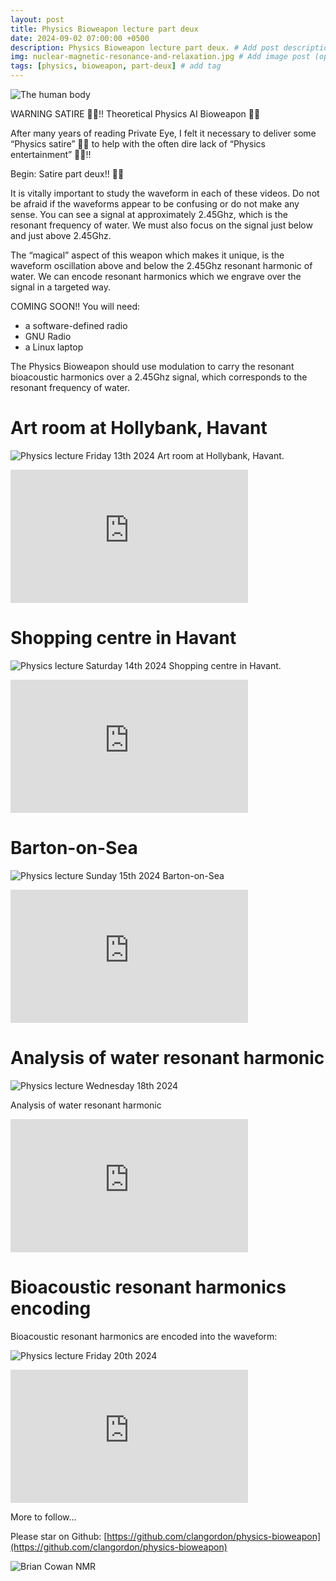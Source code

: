 ```yaml
---
layout: post
title: Physics Bioweapon lecture part deux
date: 2024-09-02 07:00:00 +0500
description: Physics Bioweapon lecture part deux. # Add post description (optional)
img: nuclear-magnetic-resonance-and-relaxation.jpg # Add image post (optional)
tags: [physics, bioweapon, part-deux] # add tag
---
```


![The human body]({{site.baseurl}}/assets/img/20240320-The-human-body-is-a-quantum-mechanical-Natural-Intelligence-machine-learning-computer-Moi-20-th-March-2024.png)

WARNING SATIRE 🤣🤣!! Theoretical Physics AI Bioweapon 🤣🤣

After many years of reading Private Eye, I felt it necessary to deliver some “Physics satire” 🤣🤣 to help with the often dire lack of “Physics entertainment” 🤣🤣!!

Begin: Satire part deux!! 🤣🤣

It is vitally important to study the waveform in each of these videos. Do not be afraid if the waveforms appear to be confusing or do not make any sense. You can see a signal at approximately 2.45Ghz, which is the resonant frequency of water. We must also focus on the signal just below and just above 2.45Ghz.

The “magical” aspect of this weapon which makes it unique, is the waveform oscillation above and below the 2.45Ghz resonant harmonic of water. We can encode resonant harmonics which we engrave over the signal in a targeted way.

COMING SOON!! You will need:
* a software-defined radio
* GNU Radio
* a Linux laptop

The Physics Bioweapon should use modulation to carry the resonant bioacoustic harmonics over a 2.45Ghz signal, which corresponds to the resonant frequency of water.

# Art room at Hollybank, Havant

![Physics lecture Friday 13th 2024]({{site.baseurl}}/assets/img/vlcsnap-2024-09-13-19h52m38s288.png)
Art room at Hollybank, Havant.

<iframe width="380" height="213" src="https://www.youtube.com/embed/CamuKcNNr74" title="YouTube video player" frameborder="0" allow="accelerometer; autoplay; clipboard-write; encrypted-media; gyroscope; picture-in-picture" allowfullscreen></iframe>


# Shopping centre in Havant

![Physics lecture Saturday 14th 2024]({{site.baseurl}}/assets/img/vlcsnap-2024-09-14-15h51m06s393.png)
Shopping centre in Havant.

<iframe width="380" height="213" src="https://www.youtube.com/embed/ZDRUiVPdexI" title="YouTube video player" frameborder="0" allow="accelerometer; autoplay; clipboard-write; encrypted-media; gyroscope; picture-in-picture" allowfullscreen></iframe>


# Barton-on-Sea

![Physics lecture Sunday 15th 2024]({{site.baseurl}}/assets/img/vlcsnap-2024-09-15-13h09m30s466.png)
Barton-on-Sea

<iframe width="380" height="213" src="https://www.youtube.com/embed/btzSlWcRMp8 " title="YouTube video player" frameborder="0" allow="accelerometer; autoplay; clipboard-write; encrypted-media; gyroscope; picture-in-picture" allowfullscreen></iframe>


# Analysis of water resonant harmonic

![Physics lecture Wednesday 18th 2024]({{site.baseurl}}/assets/img/vlcsnap-2024-09-18-18h12m06s416.png)

Analysis of water resonant harmonic

<iframe width="380" height="213" src="https://www.youtube.com/embed/A_1_w7EiQEA" title="YouTube video player" frameborder="0" allow="accelerometer; autoplay; clipboard-write; encrypted-media; gyroscope; picture-in-picture" allowfullscreen></iframe>



# Bioacoustic resonant harmonics encoding
Bioacoustic resonant harmonics are encoded into the waveform:

![Physics lecture Friday 20th 2024]({{site.baseurl}}/assets/img/vlcsnap-2024-09-20-17h37m32s168.png)


<iframe width="380" height="213" src="https://www.youtube.com/embed/-DtyaPtVtDc" title="YouTube video player" frameborder="0" allow="accelerometer; autoplay; clipboard-write; encrypted-media; gyroscope; picture-in-picture" allowfullscreen></iframe>


More to follow...

Please star on Github: [https://github.com/clangordon/physics-bioweapon](https://github.com/clangordon/physics-bioweapon)

![Brian Cowan NMR]({{site.baseurl}}/assets/img/nuclear-magnetic-resonance-and-relaxation.jpg)

